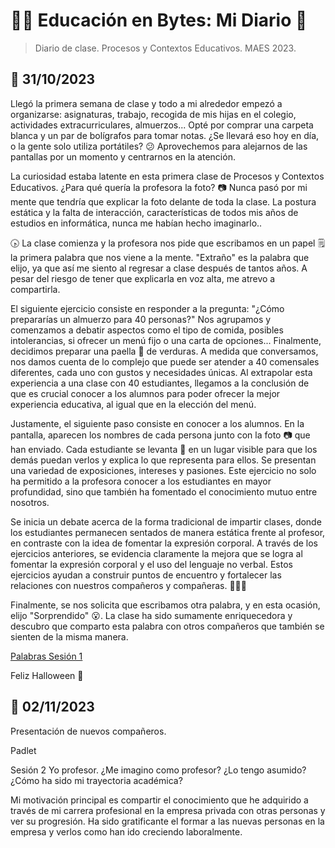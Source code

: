 # :man_teacher: Educación en Bytes: Mi Diario :notebook_with_decorative_cover:

> Diario de clase. Procesos y Contextos Educativos. MAES 2023.

## :calendar: 31/10/2023

Llegó la primera semana de clase y todo a mi alrededor empezó a organizarse: asignaturas, trabajo, recogida de mis hijas en el colegio, actividades extracurriculares, almuerzos... Opté por comprar una carpeta blanca y un par de bolígrafos para tomar notas. ¿Se llevará eso hoy en día, o la gente solo utiliza portátiles? :confused: Aprovechemos para alejarnos de las pantallas por un momento y centrarnos en la atención.

La curiosidad estaba latente en esta primera clase de Procesos y Contextos Educativos. ¿Para qué quería la profesora la foto? :camera: Nunca pasó por mi mente que tendría que explicar la foto delante de toda la clase. La postura estática y la falta de interacción, características de todos mis años de estudios en informática, nunca me habían hecho imaginarlo.. 

:clock430: La clase comienza y la profesora nos pide que escribamos en un papel :spiral_notepad: la primera palabra que nos viene a la mente. "Extraño" es la palabra que elijo, ya que así me siento al regresar a clase después de tantos años. A pesar del riesgo de tener que explicarla en voz alta, me atrevo a compartirla.

El siguiente ejercicio consiste en responder a la pregunta: "¿Cómo prepararías un almuerzo para 40 personas?" Nos agrupamos y comenzamos a debatir aspectos como el tipo de comida, posibles intolerancias, si ofrecer un menú fijo o una carta de opciones... Finalmente, decidimos preparar una paella :shallow_pan_of_food: de verduras. A medida que conversamos, nos damos cuenta de lo complejo que puede ser atender a 40 comensales diferentes, cada uno con gustos y necesidades únicas. Al extrapolar esta experiencia a una clase con 40 estudiantes, llegamos a la conclusión de que es crucial conocer a los alumnos para poder ofrecer la mejor experiencia educativa, al igual que en la elección del menú. 

Justamente, el siguiente paso consiste en conocer a los alumnos. En la pantalla, aparecen los nombres de cada persona junto con la foto :camera: que han enviado. Cada estudiante se levanta :standing_person: en un lugar visible para que los demás puedan verlos y explica lo que representa para ellos. Se presentan una variedad de exposiciones, intereses y pasiones. Este ejercicio no solo ha permitido a la profesora conocer a los estudiantes en mayor profundidad, sino que también ha fomentado el conocimiento mutuo entre nosotros.

Se inicia un debate acerca de la forma tradicional de impartir clases, donde los estudiantes permanecen sentados de manera estática frente al profesor, en contraste con la idea de fomentar la expresión corporal. A través de los ejercicios anteriores, se evidencia claramente la mejora que se logra al fomentar la expresión corporal y el uso del lenguaje no verbal. Estos ejercicios ayudan a construir puntos de encuentro y fortalecer las relaciones con nuestros compañeros y compañeras. :people_holding_hands: 

Finalmente, se nos solicita que escribamos otra palabra, y en esta ocasión, elijo "Sorprendido" :open_mouth:. La clase ha sido sumamente enriquecedora y descubro que comparto esta palabra con otros compañeros que también se sienten de la misma manera.

[Palabras Sesión 1](https://github.com/jsilgado/educacion-en-bytes/blob/master/docs/PALABRAS_sesion_1.pdf)

Feliz Halloween :ghost:


## :calendar: 02/11/2023

Presentación de nuevos compañeros.

Padlet

Sesión 2
 Yo profesor. ¿Me imagino como profesor? ¿Lo tengo asumido? ¿Cómo ha sido mi trayectoria académica?

 Mi motivación principal es compartir el conocimiento que he adquirido a través de mi carrera profesional en la empresa privada con otras personas y ver su progresión. Ha sido gratificante el formar a las nuevas personas en la empresa y verlos como han ido creciendo laboralmente.

 

 
